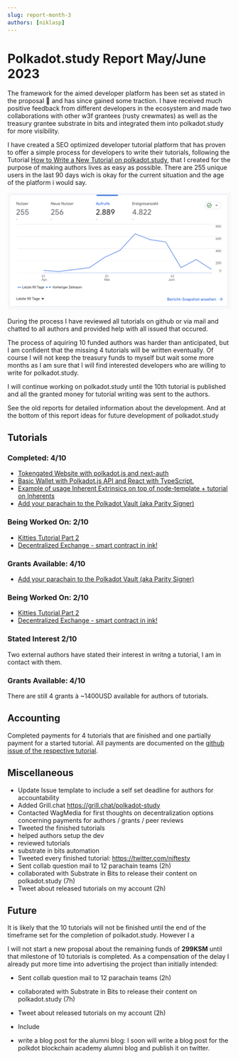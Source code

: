 ```yaml
---
slug: report-month-3
authors: [niklasp]
---
```


# Polkadot.study Report May/June 2023

The framework for the aimed developer platform has been set as stated in the
proposal 🎉 and has since gained some traction. I have received much positive
feedback from different developers in the ecosystem and made two collaborations
with other w3f grantees (rusty crewmates) as well as the treasury grantee
substrate in bits and integrated them into polkadot.study for more visibility.

I have created a SEO optimized developer tutorial platform that has proven to
offer a simple process for developers to write their tutorials, following the
Tutorial
[How to Write a New Tutorial on polkadot.study](https://polkadot.study/docs/authors/new-tutorial-on-polkadot-study/intro),
that I created for the purpose of making authors lives as easy as possible.
There are 255 unique users in the last 90 days wich is okay for the current
situation and the age of the platform i would say.

![june polkadot analytics](./assets/june-polkadot-study-analytics.png)

During the process I have reviewed all tutorials on github or via mail and
chatted to all authors and provided help with all issued that occured.

The process of aquiring 10 funded authors was harder than anticipated, but I am
confident that the missing 4 tutorials will be written eventually. Of course I
will not keep the treasury funds to myself but wait some more months as I am
sure that I will find interested developers who are willing to write for
polkadot.study.

I will continue working on polkadot.study until the 10th tutorial is published
and all the granted money for tutorial writing was sent to the authors.

See the old reports for detailed information about the development. And at the
bottom of this report ideas for future development of polkadot.study

## Tutorials

### Completed: 4/10

- [Tokengated Website with polkadot.js and next-auth](https://polkadot.study/tutorials/tokengated-polkadot-next-js/intro)
- [Basic Wallet with Polkadot.js API and React with TypeScript.](https://polkadot.study/tutorials/wallet-with-polkadot-js-and-react-with-typescript/intro)
- [Example of usage Inherent Extrinsics on top of node-template + tutorial on Inherents](https://github.com/PolkadotStudy/polkadot.study/issues/15)
- [Add your parachain to the Polkadot Vault (aka Parity Signer)](https://github.com/PolkadotStudy/polkadot.study/issues/6)

### Being Worked On: 2/10

- [Kitties Tutorial Part 2](https://github.com/PolkadotStudy/polkadot.study/issues/8)
- [Decentralized Exchange - smart contract in ink!](https://github.com/PolkadotStudy/polkadot.study/issues/17)

### Grants Available: 4/10

- [Add your parachain to the Polkadot Vault (aka Parity Signer)](https://github.com/PolkadotStudy/polkadot.study/issues/6)

### Being Worked On: 2/10

- [Kitties Tutorial Part 2](https://github.com/PolkadotStudy/polkadot.study/issues/8)
- [Decentralized Exchange - smart contract in ink!](https://github.com/PolkadotStudy/polkadot.study/issues/17)

### Stated Interest 2/10

Two external authors have stated their interest in writng a tutorial, I am in
contact with them.

### Grants Available: 4/10

There are still 4 grants à ~1400USD available for authors of tutorials.

## Accounting

Completed payments for 4 tutorials that are finished and one partially payment
for a started tutorial. All payments are documented on the
[github issue of the respective tutorial](https://github.com/PolkadotStudy/polkadot.study/issues?q=is%3Aissue+label%3A%22%F0%9F%93%8B+New+Tutorial%22+).

## Miscellaneous

- Update Issue template to include a self set deadline for authors for
  accountability
- Added Grill.chat https://grill.chat/polkadot-study
- Contacted WagMedia for first thoughts on decentralization options concerning
  payments for authors / grants / peer reviews
- Tweeted the finished tutorials
- helped authors setup the dev
- reviewed tutorials
- substrate in bits automation
- Tweeted every finished tutorial: https://twitter.com/niftesty
- Sent collab question mail to 12 parachain teams (2h)
- collaborated with Substrate in Bits to release their content on polkadot.study
  (7h)
- Tweet about released tutorials on my account (2h)

## Future

It is likely that the 10 tutorials will not be finished until the end of the
timeframe set for the completion of polkadot.study. However I a

I will not start a new proposal about the remaining funds of **299KSM** until
that milestone of 10 tutorials is completed. As a compensation of the delay I
already put more time into advertising the project than initially intended:

- Sent collab question mail to 12 parachain teams (2h)
- collaborated with Substrate in Bits to release their content on polkadot.study
  (7h)
- Tweet about released tutorials on my account (2h)
- Include

- write a blog post for the alumni blog: I soon will write a blog post for the
  polkdot blockchain academy alumni blog and publish it on twitter.
